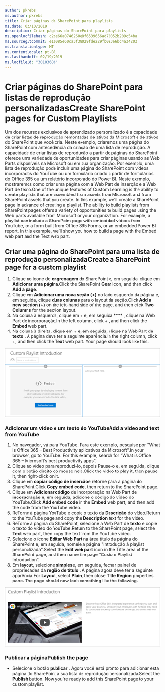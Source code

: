 ```yaml
---
author: pkrebs
ms.author: pkrebs
title: Criar páginas do SharePoint para playlists
ms.date: 02/10/2019
description: Criar páginas do SharePoint para playlists
ms.openlocfilehash: c2de66a0746260e8f6539656ad70052b209c54ba
ms.sourcegitcommit: e10085e60ca3f38029fde229fb093e6bc4a34203
ms.translationtype: MT
ms.contentlocale: pt-BR
ms.lasthandoff: 02/19/2019
ms.locfileid: "30103686"
---
```

# <a name="create-sharepoint-pages-for-custom-playlists"></a><span data-ttu-id="b4422-103">Criar páginas do SharePoint para listas de reprodução personalizadas</span><span class="sxs-lookup"><span data-stu-id="b4422-103">Create SharePoint pages for Custom Playlists</span></span>

<span data-ttu-id="b4422-p101">Um dos recursos exclusivos de aprendizado personalizado é a capacidade de criar listas de reprodução remontadas de ativos da Microsoft e de ativos do SharePoint que você cria. Neste exemplo, criaremos uma página do SharePoint com antecedência da criação de uma lista de reprodução. A capacidade de criar listas de reprodução a partir de páginas do SharePoint oferece uma variedade de oportunidades para criar páginas usando as Web Parts disponíveis na Microsoft ou em sua organização. Por exemplo, uma lista de reprodução pode incluir uma página do SharePoint com vídeos incorporados do YouTube ou um formulário criado a partir de formulários do Office 365 ou um relatório incorporado do Power BI. Neste exemplo, mostraremos como criar uma página com a Web Part de inserção e a Web Part de texto.</span><span class="sxs-lookup"><span data-stu-id="b4422-p101">One of the unique features of Custom Learning is the ability to create playlists that are assembled from assets from Microsoft and from SharePoint assets that you create. In this example, we’ll create a SharePoint page in advance of creating a playlist. The ability to build playlists from SharePoint pages offers a variety of opportunities to build pages using the Web parts available from Microsoft or your organization. For example, a playlist can include a SharePoint page with embedded videos from YouTube, or a form built from Office 365 Forms, or an embedded Power BI report. In this example, we’ll show you how to build a page with the Embed web part and the Text web part.</span></span>  

## <a name="create-a-sharepoint-page-for-a-custom-playlist"></a><span data-ttu-id="b4422-109">Criar uma página do SharePoint para uma lista de reprodução personalizada</span><span class="sxs-lookup"><span data-stu-id="b4422-109">Create a SharePoint page for a custom playlist</span></span>

1. <span data-ttu-id="b4422-110">Clique no ícone de **engrenagem** do SharePoint e, em seguida, clique em **Adicionar uma página**.</span><span class="sxs-lookup"><span data-stu-id="b4422-110">Click the SharePoint **Gear** icon, and then click **Add a page**.</span></span>
2. <span data-ttu-id="b4422-111">Clique em **Adicionar uma nova seção (+)** no lado esquerdo da página e, em seguida, clique **duas colunas** para o layout da seção.</span><span class="sxs-lookup"><span data-stu-id="b4422-111">Click **Add a new section (+)** on the left-hand side of the page, and then click **Two Columns** for the section layout.</span></span>
3. <span data-ttu-id="b4422-112">Na coluna à esquerda, clique em + e, em seguida \*\*\*\* , clique na Web Part de incorporação.</span><span class="sxs-lookup"><span data-stu-id="b4422-112">In the left column, click + , and then click the **Embed** web part.</span></span> 
4. <span data-ttu-id="b4422-p102">Na coluna à direita, clique em + e, em seguida, clique na Web Part de **texto** . A página deve ter a seguinte aparência.</span><span class="sxs-lookup"><span data-stu-id="b4422-p102">In the right column, click +, and then click the **Text** web part. Your page should look like this.</span></span>

![CG-pagenewstart. png](media/cg-pagenewstart.png)

### <a name="add-a-video-and-text-from-youtube"></a><span data-ttu-id="b4422-116">Adicionar um vídeo e um texto do YouTube</span><span class="sxs-lookup"><span data-stu-id="b4422-116">Add a video and text from YouTube</span></span>

1. <span data-ttu-id="b4422-p103">No navegador, vá para YouTube. Para este exemplo, pesquise por "What is Office 365 – Best Productivity aplicativos da Microsoft".</span><span class="sxs-lookup"><span data-stu-id="b4422-p103">In your browser, go to YouTube. For this example, search for “What is Office 365 – Microsoft’s best productivity apps”.</span></span>
2. <span data-ttu-id="b4422-119">Clique no vídeo para reproduzi-lo, depois Pause-o e, em seguida, clique com o botão direito do mouse nele.</span><span class="sxs-lookup"><span data-stu-id="b4422-119">Click the video to play it, then pause it, then right-click on it.</span></span> 
3. <span data-ttu-id="b4422-120">Clique em **copiar código de inserção**e retorne para a página do SharePoint.</span><span class="sxs-lookup"><span data-stu-id="b4422-120">Click **Copy embed code**, then return to the SharePoint page.</span></span> 
4. <span data-ttu-id="b4422-121">Clique em **Adicionar código** de incorporação na Web Part de **incorporação** e, em seguida, adicione o código do vídeo do YouTube.</span><span class="sxs-lookup"><span data-stu-id="b4422-121">Click **Add embed code** in the **Embed** web part, and then add the code from the YouTube video.</span></span>
5. <span data-ttu-id="b4422-122">ReTorne à página YouTube e copie o texto da **Descrição** do vídeo.</span><span class="sxs-lookup"><span data-stu-id="b4422-122">Return to the YouTube page and copy the **Description** text for the video.</span></span> 
6. <span data-ttu-id="b4422-123">ReTorne à página do SharePoint, selecione a Web Part de **texto** e copie o texto do vídeo do YouTube.</span><span class="sxs-lookup"><span data-stu-id="b4422-123">Return to the SharePoint page, select the **Text** web part, then copy the text from the YouTube video.</span></span>
7. <span data-ttu-id="b4422-124">Selecione o ícone **Editar Web Part** na área título da página do SharePoint e, em seguida, nomeie a página "introdução à playlist personalizada".</span><span class="sxs-lookup"><span data-stu-id="b4422-124">Select the **Edit web part** icon  in the Title area of the SharePoint page, and then name the page “Custom Playlist Introduction”.</span></span> 
8. <span data-ttu-id="b4422-p104">Em **layout**, selecione **simples**e, em seguida, fechar painel de propriedades da **região de título** . A página agora deve ter a seguinte aparência.</span><span class="sxs-lookup"><span data-stu-id="b4422-p104">For **Layout**, select **Plain**, then close **Title Region** properties pane. The page should now look something like the following.</span></span> 

![CG-pagenewfinish. png](media/cg-pagenewfinish.png)

### <a name="publish-the-page"></a><span data-ttu-id="b4422-128">Publicar a página</span><span class="sxs-lookup"><span data-stu-id="b4422-128">Publish the page</span></span>

- <span data-ttu-id="b4422-p105">Selecione o botão **publicar** . Agora você está pronto para adicionar esta página do SharePoint à sua lista de reprodução personalizada.</span><span class="sxs-lookup"><span data-stu-id="b4422-p105">Select the **Publish** button. Now you're ready to add this SharePoint page to your custom playlist.</span></span> 